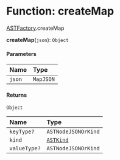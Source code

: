 # Function: createMap

[ASTFactory](/auto-docs/fixed-layout-editor/modules/ASTFactory.md).createMap

**createMap**(`json`): `Object`

#### Parameters

| Name | Type |
| :------ | :------ |
| `json` | `MapJSON` |

#### Returns

`Object`

| Name | Type |
| :------ | :------ |
| `keyType?` | `ASTNodeJSONOrKind` |
| `kind` | [`ASTKind`](/auto-docs/fixed-layout-editor/enums/ASTKind.md) |
| `valueType?` | `ASTNodeJSONOrKind` |
